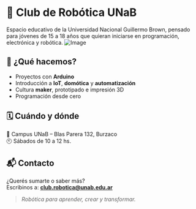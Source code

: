 # 🤖 Club de Robótica UNaB
Espacio educativo de la Universidad Nacional Guillermo Brown, pensado para jóvenes de 15 a 18 años
que quieran iniciarse en programación, electrónica y robótica.
![Image](https://github.com/user-attachments/assets/1ca56492-ffa9-4443-bb0d-3ca5c8dabce9)

## 🧠 ¿Qué hacemos?

- Proyectos con **Arduino**
- Introducción a **IoT**, **domótica** y **automatización**
- Cultura **maker**, prototipado e impresión 3D
- Programación desde cero

## 🗓 Cuándo y dónde

📍 Campus UNaB – Blas Parera 132, Burzaco  
🕙 Sábados de 10 a 12 hs.

## 📬 Contacto

¿Querés sumarte o saber más?  
Escribinos a: **[club.robotica@unab.edu.ar](mailto:club.robotica@unab.edu.ar)**

> _Robótica para aprender, crear y transformar._

